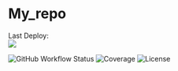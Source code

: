 # My_repo

Last Deploy:<br>
<img src="https://github.com/SergeyKirakosyan/My_repo/actions/workflows/deploy.yml/badge.svg?branch=master"><br>



![GitHub Workflow Status](https://img.shields.io/github.com/SergeyKirakosyan/My_repo/Prepare_action)
![Coverage](https://img.shields.io/codecov/c/github.com/SergeyKirakosyan/My_repo)
![License](https://img.shields.io/github.com/SergeyKirakosyan/My_repo)
